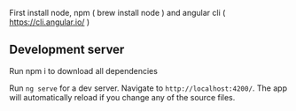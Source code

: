 First install node, npm ( brew install node ) and angular cli ( https://cli.angular.io/ )

## Development server

Run npm i to download all dependencies

Run `ng serve` for a dev server. Navigate to `http://localhost:4200/`. The app will automatically reload if you change any of the source files.